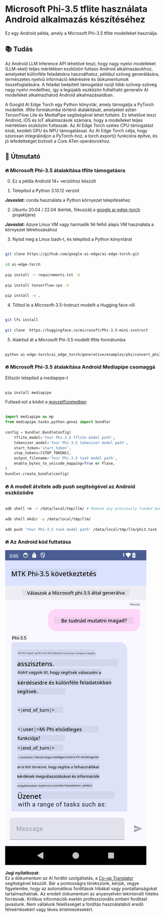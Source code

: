 <!--
CO_OP_TRANSLATOR_METADATA:
{
  "original_hash": "c4fe7f589d179be96a5577b0b8cba6aa",
  "translation_date": "2025-07-17T02:54:35+00:00",
  "source_file": "md/02.Application/01.TextAndChat/Phi3/UsingPhi35TFLiteCreateAndroidApp.md",
  "language_code": "hu"
}
-->
# **Microsoft Phi-3.5 tflite használata Android alkalmazás készítéséhez**

Ez egy Android példa, amely a Microsoft Phi-3.5 tflite modelleket használja.

## **📚 Tudás**

Az Android LLM Inference API lehetővé teszi, hogy nagy nyelvi modelleket (LLM-eket) teljes mértékben eszközön futtass Android alkalmazásokhoz, amelyeket különféle feladatokra használhatsz, például szöveg generálására, természetes nyelvű információ lekérésére és dokumentumok összefoglalására. A feladat beépített támogatást nyújt több szöveg-szöveg nagy nyelvi modellhez, így a legújabb eszközön futtatható generatív AI modelleket alkalmazhatod Android alkalmazásaidban.

A Googld AI Edge Torch egy Python könyvtár, amely támogatja a PyTorch modellek .tflite formátumba történő átalakítását, amelyeket aztán TensorFlow Lite és MediaPipe segítségével lehet futtatni. Ez lehetővé teszi Android, iOS és IoT alkalmazások számára, hogy a modelleket teljes mértékben eszközön futtassák. Az AI Edge Torch széles CPU támogatást kínál, kezdeti GPU és NPU támogatással. Az AI Edge Torch célja, hogy szorosan integrálódjon a PyTorch-hoz, a torch.export() funkcióra építve, és jó lefedettséget biztosít a Core ATen operátorokhoz.

## **🪬 Útmutató**

### **🔥 Microsoft Phi-3.5 átalakítása tflite támogatásra**

0. Ez a példa Android 14+ verzióhoz készült

1. Telepítsd a Python 3.10.12 verziót

***Javaslat:*** conda használata a Python környezet telepítéséhez

2. Ubuntu 20.04 / 22.04 (kérlek, fókuszálj a [google ai-edge-torch](https://github.com/google-ai-edge/ai-edge-torch) projektjére)

***Javaslat:*** Azure Linux VM vagy harmadik fél felhő alapú VM használata a környezet létrehozásához

3. Nyisd meg a Linux bash-t, és telepítsd a Python könyvtárat

```bash

git clone https://github.com/google-ai-edge/ai-edge-torch.git

cd ai-edge-torch

pip install -r requirements.txt -U 

pip install tensorflow-cpu -U

pip install -e .

```

4. Töltsd le a Microsoft-3.5-Instruct modellt a Hugging face-ről

```bash

git lfs install

git clone  https://huggingface.co/microsoft/Phi-3.5-mini-instruct

```

5. Alakítsd át a Microsoft Phi-3.5 modellt tflite formátumba

```bash

python ai-edge-torch/ai_edge_torch/generative/examples/phi/convert_phi3_to_tflite.py --checkpoint_path  Your Microsoft Phi-3.5-mini-instruct path --tflite_path Your Microsoft Phi-3.5-mini-instruct tflite path  --prefill_seq_len 1024 --kv_cache_max_len 1280 --quantize True

```

### **🔥 Microsoft Phi-3.5 átalakítása Android Mediapipe csomaggá**

Először telepítsd a mediapipe-t

```bash

pip install mediapipe

```

Futtasd ezt a kódot a [jegyzetfüzetedben](../../../../../../code/09.UpdateSamples/Aug/Android/convert/convert_phi.ipynb)

```python

import mediapipe as mp
from mediapipe.tasks.python.genai import bundler

config = bundler.BundleConfig(
    tflite_model='Your Phi-3.5 tflite model path',
    tokenizer_model='Your Phi-3.5 tokenizer model path',
    start_token='start_token',
    stop_tokens=[STOP_TOKENS],
    output_filename='Your Phi-3.5 task model path',
    enable_bytes_to_unicode_mapping=True or Flase,
)
bundler.create_bundle(config)

```

### **🔥 A modell átvitele adb push segítségével az Android eszközödre**

```bash

adb shell rm -r /data/local/tmp/llm/ # Remove any previously loaded models

adb shell mkdir -p /data/local/tmp/llm/

adb push 'Your Phi-3.5 task model path' /data/local/tmp/llm/phi3.task

```

### **🔥 Az Android kód futtatása**

![demo](../../../../../../translated_images/demo.06d5a4246f057d1be99ffad0cbf22f4ac0c41530774d51ff903cfaa1d3cd3c8e.hu.png)

**Jogi nyilatkozat**:  
Ez a dokumentum az AI fordító szolgáltatás, a [Co-op Translator](https://github.com/Azure/co-op-translator) segítségével készült. Bár a pontosságra törekszünk, kérjük, vegye figyelembe, hogy az automatikus fordítások hibákat vagy pontatlanságokat tartalmazhatnak. Az eredeti dokumentum az anyanyelvén tekintendő hiteles forrásnak. Kritikus információk esetén professzionális emberi fordítást javaslunk. Nem vállalunk felelősséget a fordítás használatából eredő félreértésekért vagy téves értelmezésekért.